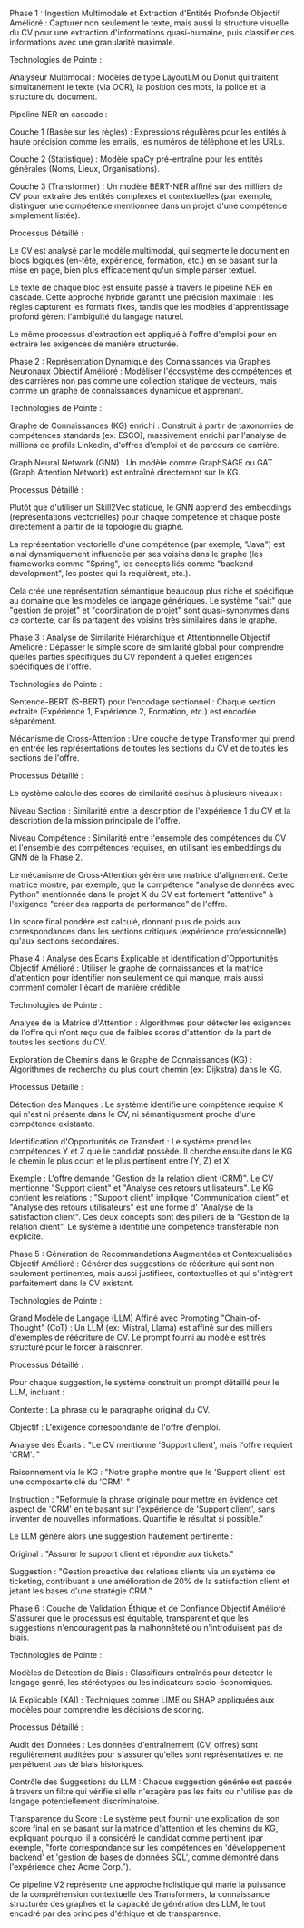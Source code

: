Phase 1 : Ingestion Multimodale et Extraction d'Entités Profonde
Objectif Amélioré : Capturer non seulement le texte, mais aussi la structure visuelle du CV pour une extraction d'informations quasi-humaine, puis classifier ces informations avec une granularité maximale.

Technologies de Pointe :

Analyseur Multimodal : Modèles de type LayoutLM ou Donut qui traitent simultanément le texte (via OCR), la position des mots, la police et la structure du document.

Pipeline NER en cascade :

Couche 1 (Basée sur les règles) : Expressions régulières pour les entités à haute précision comme les emails, les numéros de téléphone et les URLs.

Couche 2 (Statistique) : Modèle spaCy pré-entraîné pour les entités générales (Noms, Lieux, Organisations).

Couche 3 (Transformer) : Un modèle BERT-NER affiné sur des milliers de CV pour extraire des entités complexes et contextuelles (par exemple, distinguer une compétence mentionnée dans un projet d'une compétence simplement listée).

Processus Détaillé :

Le CV est analysé par le modèle multimodal, qui segmente le document en blocs logiques (en-tête, expérience, formation, etc.) en se basant sur la mise en page, bien plus efficacement qu'un simple parser textuel.

Le texte de chaque bloc est ensuite passé à travers le pipeline NER en cascade. Cette approche hybride garantit une précision maximale : les règles capturent les formats fixes, tandis que les modèles d'apprentissage profond gèrent l'ambiguïté du langage naturel.

Le même processus d'extraction est appliqué à l'offre d'emploi pour en extraire les exigences de manière structurée.

Phase 2 : Représentation Dynamique des Connaissances via Graphes Neuronaux
Objectif Amélioré : Modéliser l'écosystème des compétences et des carrières non pas comme une collection statique de vecteurs, mais comme un graphe de connaissances dynamique et apprenant.

Technologies de Pointe :

Graphe de Connaissances (KG) enrichi : Construit à partir de taxonomies de compétences standards (ex: ESCO), massivement enrichi par l'analyse de millions de profils LinkedIn, d'offres d'emploi et de parcours de carrière.

Graph Neural Network (GNN) : Un modèle comme GraphSAGE ou GAT (Graph Attention Network) est entraîné directement sur le KG.

Processus Détaillé :

Plutôt que d'utiliser un Skill2Vec statique, le GNN apprend des embeddings (représentations vectorielles) pour chaque compétence et chaque poste directement à partir de la topologie du graphe.

La représentation vectorielle d'une compétence (par exemple, "Java") est ainsi dynamiquement influencée par ses voisins dans le graphe (les frameworks comme "Spring", les concepts liés comme "backend development", les postes qui la requièrent, etc.).

Cela crée une représentation sémantique beaucoup plus riche et spécifique au domaine que les modèles de langage génériques. Le système "sait" que "gestion de projet" et "coordination de projet" sont quasi-synonymes dans ce contexte, car ils partagent des voisins très similaires dans le graphe.

Phase 3 : Analyse de Similarité Hiérarchique et Attentionnelle
Objectif Amélioré : Dépasser le simple score de similarité global pour comprendre quelles parties spécifiques du CV répondent à quelles exigences spécifiques de l'offre.

Technologies de Pointe :

Sentence-BERT (S-BERT) pour l'encodage sectionnel : Chaque section extraite (Expérience 1, Expérience 2, Formation, etc.) est encodée séparément.

Mécanisme de Cross-Attention : Une couche de type Transformer qui prend en entrée les représentations de toutes les sections du CV et de toutes les sections de l'offre.

Processus Détaillé :

Le système calcule des scores de similarité cosinus à plusieurs niveaux :

Niveau Section : Similarité entre la description de l'expérience 1 du CV et la description de la mission principale de l'offre.

Niveau Compétence : Similarité entre l'ensemble des compétences du CV et l'ensemble des compétences requises, en utilisant les embeddings du GNN de la Phase 2.

Le mécanisme de Cross-Attention génère une matrice d'alignement. Cette matrice montre, par exemple, que la compétence "analyse de données avec Python" mentionnée dans le projet X du CV est fortement "attentive" à l'exigence "créer des rapports de performance" de l'offre.

Un score final pondéré est calculé, donnant plus de poids aux correspondances dans les sections critiques (expérience professionnelle) qu'aux sections secondaires.

Phase 4 : Analyse des Écarts Explicable et Identification d'Opportunités
Objectif Amélioré : Utiliser le graphe de connaissances et la matrice d'attention pour identifier non seulement ce qui manque, mais aussi comment combler l'écart de manière crédible.

Technologies de Pointe :

Analyse de la Matrice d'Attention : Algorithmes pour détecter les exigences de l'offre qui n'ont reçu que de faibles scores d'attention de la part de toutes les sections du CV.

Exploration de Chemins dans le Graphe de Connaissances (KG) : Algorithmes de recherche du plus court chemin (ex: Dijkstra) dans le KG.

Processus Détaillé :

Détection des Manques : Le système identifie une compétence requise X qui n'est ni présente dans le CV, ni sémantiquement proche d'une compétence existante.

Identification d'Opportunités de Transfert : Le système prend les compétences Y et Z que le candidat possède. Il cherche ensuite dans le KG le chemin le plus court et le plus pertinent entre {Y, Z} et X.

Exemple : L'offre demande "Gestion de la relation client (CRM)". Le CV mentionne "Support client" et "Analyse des retours utilisateurs". Le KG contient les relations : "Support client" implique "Communication client" et "Analyse des retours utilisateurs" est une forme d' "Analyse de la satisfaction client". Ces deux concepts sont des piliers de la "Gestion de la relation client". Le système a identifié une compétence transférable non explicite.

Phase 5 : Génération de Recommandations Augmentées et Contextualisées
Objectif Amélioré : Générer des suggestions de réécriture qui sont non seulement pertinentes, mais aussi justifiées, contextuelles et qui s'intègrent parfaitement dans le CV existant.

Technologies de Pointe :

Grand Modèle de Langage (LLM) Affiné avec Prompting "Chain-of-Thought" (CoT) : Un LLM (ex: Mistral, Llama) est affiné sur des milliers d'exemples de réécriture de CV. Le prompt fourni au modèle est très structuré pour le forcer à raisonner.

Processus Détaillé :

Pour chaque suggestion, le système construit un prompt détaillé pour le LLM, incluant :

Contexte : La phrase ou le paragraphe original du CV.

Objectif : L'exigence correspondante de l'offre d'emploi.

Analyse des Écarts : "Le CV mentionne 'Support client', mais l'offre requiert 'CRM'. "

Raisonnement via le KG : "Notre graphe montre que le 'Support client' est une composante clé du 'CRM'. "

Instruction : "Reformule la phrase originale pour mettre en évidence cet aspect de 'CRM' en te basant sur l'expérience de 'Support client', sans inventer de nouvelles informations. Quantifie le résultat si possible."

Le LLM génère alors une suggestion hautement pertinente :

Original : "Assurer le support client et répondre aux tickets."

Suggestion : "Gestion proactive des relations clients via un système de ticketing, contribuant à une amélioration de 20% de la satisfaction client et jetant les bases d'une stratégie CRM."

Phase 6 : Couche de Validation Éthique et de Confiance
Objectif Amélioré : S'assurer que le processus est équitable, transparent et que les suggestions n'encouragent pas la malhonnêteté ou n'introduisent pas de biais.

Technologies de Pointe :

Modèles de Détection de Biais : Classifieurs entraînés pour détecter le langage genré, les stéréotypes ou les indicateurs socio-économiques.

IA Explicable (XAI) : Techniques comme LIME ou SHAP appliquées aux modèles pour comprendre les décisions de scoring.

Processus Détaillé :

Audit des Données : Les données d'entraînement (CV, offres) sont régulièrement auditées pour s'assurer qu'elles sont représentatives et ne perpétuent pas de biais historiques.

Contrôle des Suggestions du LLM : Chaque suggestion générée est passée à travers un filtre qui vérifie si elle n'exagère pas les faits ou n'utilise pas de langage potentiellement discriminatoire.

Transparence du Score : Le système peut fournir une explication de son score final en se basant sur la matrice d'attention et les chemins du KG, expliquant pourquoi il a considéré le candidat comme pertinent (par exemple, "forte correspondance sur les compétences en 'développement backend' et 'gestion de bases de données SQL', comme démontré dans l'expérience chez Acme Corp.").

Ce pipeline V2 représente une approche holistique qui marie la puissance de la compréhension contextuelle des Transformers, la connaissance structurée des graphes et la capacité de génération des LLM, le tout encadré par des principes d'éthique et de transparence.

